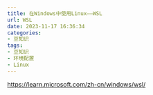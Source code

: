 ```yaml
---
title: 在Windows中使用Linux——WSL
url: WSL
date: 2023-11-17 16:36:34
categories:
- 豆知识
tags:
- 豆知识
- 环境配置
- Linux
---
```


https://learn.microsoft.com/zh-cn/windows/wsl/

<!--more-->